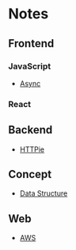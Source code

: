 # Notes

## Frontend

### JavaScript
- [Async](programming/frontend/javascript/async.md)

### React

## Backend
- [HTTPie](programming/backend/httpie.md)

## Concept
- [Data Structure](programming/concept/dataStructure.md)

## Web
- [AWS](programming/web/aws.md)

